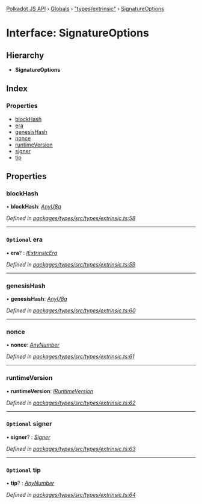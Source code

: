 [Polkadot JS API](../README.md) › [Globals](../globals.md) › ["types/extrinsic"](../modules/_types_extrinsic_.md) › [SignatureOptions](_types_extrinsic_.signatureoptions.md)

# Interface: SignatureOptions

## Hierarchy

* **SignatureOptions**

## Index

### Properties

* [blockHash](_types_extrinsic_.signatureoptions.md#blockhash)
* [era](_types_extrinsic_.signatureoptions.md#optional-era)
* [genesisHash](_types_extrinsic_.signatureoptions.md#genesishash)
* [nonce](_types_extrinsic_.signatureoptions.md#nonce)
* [runtimeVersion](_types_extrinsic_.signatureoptions.md#runtimeversion)
* [signer](_types_extrinsic_.signatureoptions.md#optional-signer)
* [tip](_types_extrinsic_.signatureoptions.md#optional-tip)

## Properties

###  blockHash

• **blockHash**: *[AnyU8a](../modules/_types_helpers_.md#anyu8a)*

*Defined in [packages/types/src/types/extrinsic.ts:58](https://github.com/polkadot-js/api/blob/0d1d42f6c2/packages/types/src/types/extrinsic.ts#L58)*

___

### `Optional` era

• **era**? : *[IExtrinsicEra](_types_extrinsic_.iextrinsicera.md)*

*Defined in [packages/types/src/types/extrinsic.ts:59](https://github.com/polkadot-js/api/blob/0d1d42f6c2/packages/types/src/types/extrinsic.ts#L59)*

___

###  genesisHash

• **genesisHash**: *[AnyU8a](../modules/_types_helpers_.md#anyu8a)*

*Defined in [packages/types/src/types/extrinsic.ts:60](https://github.com/polkadot-js/api/blob/0d1d42f6c2/packages/types/src/types/extrinsic.ts#L60)*

___

###  nonce

• **nonce**: *[AnyNumber](../modules/_types_helpers_.md#anynumber)*

*Defined in [packages/types/src/types/extrinsic.ts:61](https://github.com/polkadot-js/api/blob/0d1d42f6c2/packages/types/src/types/extrinsic.ts#L61)*

___

###  runtimeVersion

• **runtimeVersion**: *[IRuntimeVersion](_types_interfaces_.iruntimeversion.md)*

*Defined in [packages/types/src/types/extrinsic.ts:62](https://github.com/polkadot-js/api/blob/0d1d42f6c2/packages/types/src/types/extrinsic.ts#L62)*

___

### `Optional` signer

• **signer**? : *[Signer](_types_extrinsic_.signer.md)*

*Defined in [packages/types/src/types/extrinsic.ts:63](https://github.com/polkadot-js/api/blob/0d1d42f6c2/packages/types/src/types/extrinsic.ts#L63)*

___

### `Optional` tip

• **tip**? : *[AnyNumber](../modules/_types_helpers_.md#anynumber)*

*Defined in [packages/types/src/types/extrinsic.ts:64](https://github.com/polkadot-js/api/blob/0d1d42f6c2/packages/types/src/types/extrinsic.ts#L64)*
